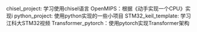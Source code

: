 chisel_project: 学习使用chisel语言
OpenMIPS：根据《动手实现一个CPU》实现i
python_project: 使用python实现的一些小项目
STM32_keil_template: 学习江科大STM32视频
Transformer_pytorch：使用pytorch实现Transformer架构
